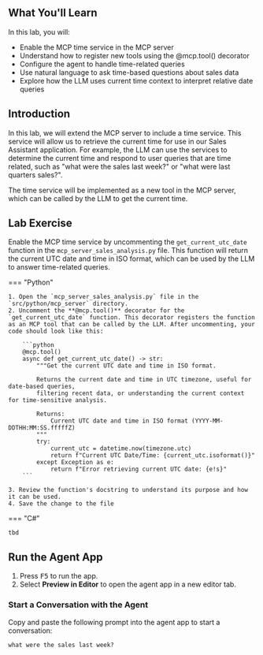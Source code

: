 ## What You'll Learn

In this lab, you will:

- Enable the MCP time service in the MCP server
- Understand how to register new tools using the @mcp.tool() decorator
- Configure the agent to handle time-related queries
- Use natural language to ask time-based questions about sales data
- Explore how the LLM uses current time context to interpret relative date queries

## Introduction

In this lab, we will extend the MCP server to include a time service. This service will allow us to retrieve the current time for use in our Sales Assistant application. For example, the LLM can use the services to determine the current time and respond to user queries that are time related, such as "what were the sales last week?" or "what were last quarters sales?".

The time service will be implemented as a new tool in the MCP server, which can be called by the LLM to get the current time.

## Lab Exercise

Enable the MCP time service by uncommenting the `get_current_utc_date` function in the `mcp_server_sales_analysis.py` file. This function will return the current UTC date and time in ISO format, which can be used by the LLM to answer time-related queries.

=== "Python"

    1. Open the `mcp_server_sales_analysis.py` file in the `src/python/mcp_server` directory.
    2. Uncomment the **@mcp.tool()** decorator for the `get_current_utc_date` function. This decorator registers the function as an MCP tool that can be called by the LLM. After uncommenting, your code should look like this:

        ```python
        @mcp.tool()
        async def get_current_utc_date() -> str:
            """Get the current UTC date and time in ISO format.

            Returns the current date and time in UTC timezone, useful for date-based queries,
            filtering recent data, or understanding the current context for time-sensitive analysis.

            Returns:
                Current UTC date and time in ISO format (YYYY-MM-DDTHH:MM:SS.fffffZ)
            """
            try:
                current_utc = datetime.now(timezone.utc)
                return f"Current UTC Date/Time: {current_utc.isoformat()}"
            except Exception as e:
                return f"Error retrieving current UTC date: {e!s}"
        ```

    3. Review the function's docstring to understand its purpose and how it can be used.
    4. Save the change to the file

=== "C#"

    tbd

## Run the Agent App

1. Press <kbd>F5</kbd> to run the app.
2. Select **Preview in Editor** to open the agent app in a new editor tab.

### Start a Conversation with the Agent

Copy and paste the following prompt into the agent app to start a conversation:

```plaintext
what were the sales last week?
```
